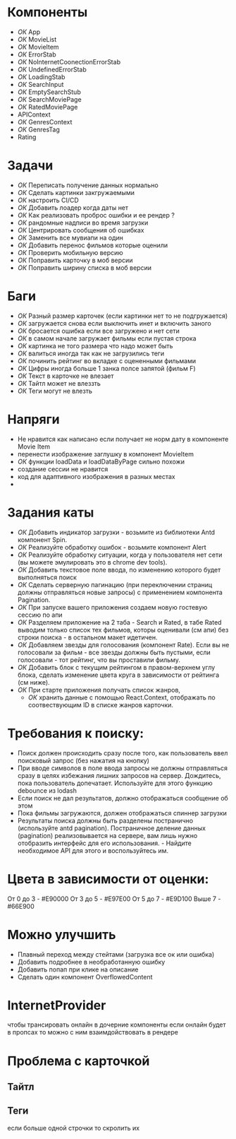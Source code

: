 # Компоненты

- *ОК* App
- *ОК* MovieList
- *ОК* MovieItem
- *ОК* ErrorStab
- *ОК* NoInternetCoonectionErrorStab
- *ОК* UndefinedErrorStab
- *ОК* LoadingStab
- *ОК* SearchInput
- *ОК* EmptySearchStub
- *ОК* SearchMoviePage
- *ОК* RatedMoviePage
- APIContext
- *ОК* GenresContext
- *ОК* GenresTag
- Rating

# Задачи

- *ОК* Переписать получение данных нормально 
- *ОК* Сделать картинки закгружаемыми
- *ОК* настроить CI/CD
- *ОК* Добавить лоадер когда даты нет 
- *ОК* Как реализовать проброс ошибки и ее рендер ?
- *ОК* рандомные надписи во время загрузки
- *ОК* Центрировать сообщения об ошибках
- *ОК* Заменить все мувиапи на один
- *ОК* Добавить перенос фильмов которые оценили 
- *ОК* Проверить мобильную версию
- *ОК* Поправить карточку в моб версии
- *ОК* Поправить ширину списка в моб версии

# Баги

- *ОК* Разный размер карточек (если картинки нет то не подгружается)
- *ОК* загружается снова если выключить инет и включить заного 
- *ОК* бросается ошибка если все загружено и нет сети 
- *ОК* в самом начале загружает фильмы если пустая строка
- *ОК* картинка не того размера что надо может быть
- *ОК* валиться иногда так как не загрузились теги
- *ОК* починить рейтинг во вкладке с оцененными фильмами
- *ОК* Цифры иногда больше 1 занка полсе запятой (фильм F)
- *ОК* Текст в карточке не влезает 
- *ОК* Тайтл может не влеззть
- *ОК* Теги могут не влезть

# Напряги 

- Не нравится как написано если получает не норм дату в компоненте Movie Item
- перенести изображение заглушку в компонент MovieItem
- *ОК* функции loadData и loadDataByPage сильно похожи
- создание сессии не нравится
- код для адаптивного изображения в разных местах
- 

# Задания каты

- *ОК* Добавить индикатор загрузки - возьмите из библиотеки Antd компонент Spin.
- *ОК* Реализуйте обработку ошибок - возьмите компонент Alert
- *ОК* Реализуйте обработку ситуации, когда у пользователя нет сети (вы можете эмулировать это в chrome dev tools).
- *ОК* Добавить текстовое поле ввода, по изменению которого будет выполняться поиск
- *ОК* Сделать серверную пагинацию (при переключении страниц должны отправляться новые запросы) с применением компонента Pagination.
- *ОК* При запуске вашего приложения создаем новую гостевую сессию по апи
- *ОК* Разделяем приложение на 2 таба - Search и Rated, в табе Rated выводим только список тех фильмов, которы оценивали (см апи) без строки поиска - в остальном макет идетичен.
- *ОК* Добавляем звезды для голосования (компонент Rate). Если вы не голосовали за фильм - все звезды должны быть пустыми, если голосовали - тот рейтинг, что вы проставили фильму.
- *ОК* Добавить блок с текущим рейтингом в правом-верхнем углу блока, сделать изменение цвета круга в зависимости от рейтинга (см ниже).
- *ОК* При старте приложения получать список жанров, 
    - *ОК* хранить данные с помощью React.Context, отображать по соотвествующим ID в списке жанров карточки.

# Требования к поиску:

- Поиск должен происходить сразу после того, как пользователь ввел поисковый запрос (без нажатия на кнопку)
- При вводе символов в поле ввода запросы не должны отправляться сразу в целях избежания лишних запросов на сервер. Дождитесь, пока пользователь допечатает. Используйте для этого функцию debounce из lodash
- Если поиск не дал результатов, должно отображаться сообщение об этом
- Пока фильмы загружаются, должен отображаться спиннер загрузки
- Результаты поиска должны быть разделены постранично (используйте antd pagination). Постраничное деление данных (pagination) реализовывается на сервере, вам лишь нужно отобразить интерфейс для его использования. - Найдите необходимое API для этого и воспользуйтесь им.

# Цвета в зависимости от оценки:

От 0 до 3 - #E90000
От 3 до 5 - #E97E00
От 5 до 7 - #E9D100
Выше 7 - #66E900

# Можно улучшить 

- Плавный переход между стейтами (загрузка все ок или ошибка)
- Добавить подробнее в необработанную ошибку
- Добавить попап при клике на описание
- Сделать один компонент OverflowedContent


# InternetProvider

чтобы трансировать онлайн в дочерние компоненты 
если онлайн будет в пропсах то можно с ним взаимдойствовать в рендере 

# Проблема с карточкой 

## Тайтл
## Теги

если больше одной строчки то скролить их



